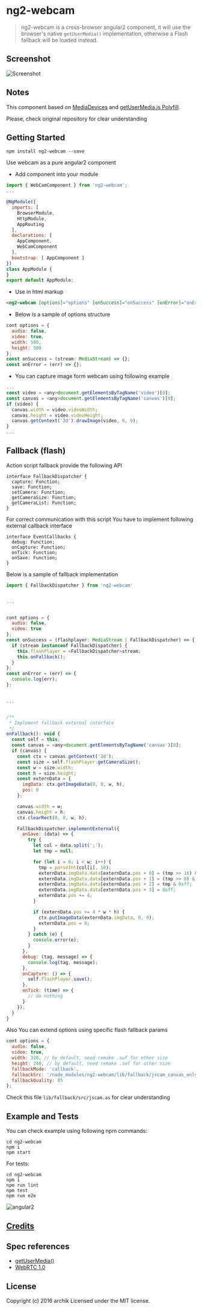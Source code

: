# ng2-webcam

> ng2-webcam is a cross-browser angular2 component, it will use the browser's native `getUserMedia()` implementation, otherwise a Flash fallback will be loaded instead.

## Screenshot

![Screenshot](https://bytebucket.org/archik/ng2-webcam/raw/0ccfb605f860ba5401b3afe902be251fcf0dd7ab/media/screen.png)

## Notes

This component based on [MediaDevices](https://developer.mozilla.org/en-US/docs/Web/API/MediaDevices)  and [getUserMedia.js Polyfill](https://github.com/addyosmani/getUserMedia.js).

Please, check original repository for clear understanding


## Getting Started

```
npm install ng2-webcam --save
```

Use webcam as a pure angular2 component

+ Add component into your module
```javascript
import { WebCamComponent } from 'ng2-webcam';
...

@NgModule({
  imports: [
    BrowserModule,
    HttpModule,
    AppRouting
  ],
  declarations: [
    AppComponent,
    WebCamComponent
  ],
  bootstrap: [ AppComponent ]
})
class AppModule {
}
export default AppModule;
```
+ Use in html markup
```html
<ng2-webcam [options]="options" [onSuccess]="onSuccess" [onError]="onError"></ng2-webcam>
```

+ Below is a sample of options structure

```javascript
cont options = {
  audio: false,
  video: true,
  width: 500,
  height: 500
};
const onSuccess = (stream: MediaStream) => {};
const onError = (err) => {};
```

+ You can capture image form webcam using following example
```javascript
...
const video = <any>document.getElementsByTagName('video')[0];
const canvas = <any>document.getElementsByTagName('canvas')[0];
if (video) {
  canvas.width = video.videoWidth;
  canvas.height = video.videoHeight;
  canvas.getContext('2d').drawImage(video, 0, 0);
}
...
```

## Fallback (flash)

Action script fallback provide the following API

```
interface FallbackDispatcher {
  capture: Function;
  save: Function;
  setCamera: Function;
  getCameraSize: Function;
  getCameraList: Function;
}
```

For correct communication with this script You have to implement following external callback interface

```
interface EventCallbacks {
  debug: Function;
  onCapture: Function;
  onTick: Function;
  onSave: Function;
}
```

Below is a sample of fallback implementation

```javascript
import { FallbackDispatcher } from 'ng2-webcam'


...


cont options = {
  audio: false,
  video: true
};
const onSuccess = (flashplayer: MediaStream | FallbackDispatcher) => {
  if (stream instanceof FallbackDispatcher) {
    this.flashPlayer = <FallbackDispatcher>stream;
    this.onFallback();
  }
};
const onError = (err) => {
  console.log(err);
};


...


/**
 * Implement fallback external interface
 */
onFallback(): void {
  const self = this;
  const canvas = <any>document.getElementsByTagName('canvas')[0];
  if (canvas) {
    const ctx = canvas.getContext('2d');
    const size = self.flashPlayer.getCameraSize();
    const w = size.width;
    const h = size.height;
    const externData = {
      imgData: ctx.getImageData(0, 0, w, h),
      pos: 0
    };

    canvas.width = w;
    canvas.height = h;
    ctx.clearRect(0, 0, w, h);

    FallbackDispatcher.implementExternal({
      onSave: (data) => {
        try {
          let col = data.split(';');
          let tmp = null;

          for (let i = 0; i < w; i++) {
            tmp = parseInt(col[i], 10);
            externData.imgData.data[externData.pos + 0] = (tmp >> 16) & 0xff;
            externData.imgData.data[externData.pos + 1] = (tmp >> 8) & 0xff;
            externData.imgData.data[externData.pos + 2] = tmp & 0xff;
            externData.imgData.data[externData.pos + 3] = 0xff;
            externData.pos += 4;
          }

          if (externData.pos >= 4 * w * h) {
            ctx.putImageData(externData.imgData, 0, 0);
            externData.pos = 0;
          }
        } catch (e) {
          console.error(e);
        }
      },
      debug: (tag, message) => {
        console.log(tag, message);
      },
      onCapture: () => {
        self.flashPlayer.save();
      },
      onTick: (time) => {
        // do nothing
      }
    });
  }
}
```

Also You can extend options using specific flash fallback params

```javascript
cont options = {
  audio: false,
  video: true,
  width: 320, // by default, need remake .swf for other size
  height: 240, // by default, need remake .swf for other size
  fallbackMode: 'callback',
  fallbackSrc: '/node_modules/ng2-webcam/lib/fallback/jscam_canvas_only.swf', // you can put your fallback swf
  fallbackQuality: 85
};
```

Check this file `lib/fallback/src/jscam.as` for clear understanding

## Example and Tests

You can check example using following npm commands:
```
cd ng2-webcam
npm i
npm start
```

For tests:
```
cd ng2-webcam
npm i
npm run lint
npm test
npm run e2e

```

![angular2](https://bytebucket.org/archik/ng2-webcam/raw/fa43c0a740dc806ed53022b9fc440aba169ab6e1/media/tech.png)

## [Credits](https://github.com/addyosmani/getUserMedia.js#credits)

## Spec references

* [getUserMedia()](https://w3c.github.io/mediacapture-main/getusermedia.html)
* [WebRTC 1.0](http://w3c.github.io/webrtc-pc/)

## License
Copyright (c) 2016 archik
Licensed under the MIT license.

